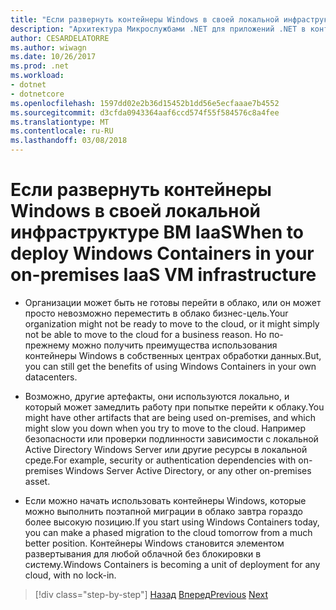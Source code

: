```yaml
---
title: "Если развернуть контейнеры Windows в своей локальной инфраструктуре ВМ IaaS"
description: "Архитектура Микрослужбами .NET для приложений .NET в контейнерах | Если развернуть контейнеры Windows в своей локальной инфраструктуре ВМ IaaS"
author: CESARDELATORRE
ms.author: wiwagn
ms.date: 10/26/2017
ms.prod: .net
ms.workload:
- dotnet
- dotnetcore
ms.openlocfilehash: 1597dd02e2b36d15452b1dd56e5ecfaaae7b4552
ms.sourcegitcommit: d3cfda0943364aaf6ccd574f55f584576c8a4fee
ms.translationtype: MT
ms.contentlocale: ru-RU
ms.lasthandoff: 03/08/2018
---
```

# <a name="when-to-deploy-windows-containers-in-your-on-premises-iaas-vm-infrastructure"></a><span data-ttu-id="fa897-103">Если развернуть контейнеры Windows в своей локальной инфраструктуре ВМ IaaS</span><span class="sxs-lookup"><span data-stu-id="fa897-103">When to deploy Windows Containers in your on-premises IaaS VM infrastructure</span></span>

-   <span data-ttu-id="fa897-104">Организации может быть не готовы перейти в облако, или он может просто невозможно переместить в облако бизнес-цель.</span><span class="sxs-lookup"><span data-stu-id="fa897-104">Your organization might not be ready to move to the cloud, or it might simply not be able to move to the cloud for a business reason.</span></span> <span data-ttu-id="fa897-105">Но по-прежнему можно получить преимущества использования контейнеры Windows в собственных центрах обработки данных.</span><span class="sxs-lookup"><span data-stu-id="fa897-105">But, you can still get the benefits of using Windows Containers in your own datacenters.</span></span>

-   <span data-ttu-id="fa897-106">Возможно, другие артефакты, они используются локально, и который может замедлить работу при попытке перейти к облаку.</span><span class="sxs-lookup"><span data-stu-id="fa897-106">You might have other artifacts that are being used on-premises, and which might slow you down when you try to move to the cloud.</span></span> <span data-ttu-id="fa897-107">Например безопасности или проверки подлинности зависимости с локальной Active Directory Windows Server или другие ресурсы в локальной среде.</span><span class="sxs-lookup"><span data-stu-id="fa897-107">For example, security or authentication dependencies with on-premises Windows Server Active Directory, or any other on-premises asset.</span></span>

-   <span data-ttu-id="fa897-108">Если можно начать использовать контейнеры Windows, которые можно выполнить поэтапной миграции в облако завтра гораздо более высокую позицию.</span><span class="sxs-lookup"><span data-stu-id="fa897-108">If you start using Windows Containers today, you can make a phased migration to the cloud tomorrow from a much better position.</span></span> <span data-ttu-id="fa897-109">Контейнеры Windows становится элементом развертывания для любой облачной без блокировки в систему.</span><span class="sxs-lookup"><span data-stu-id="fa897-109">Windows Containers is becoming a unit of deployment for any cloud, with no lock-in.</span></span>

>[!div class="step-by-step"]
<span data-ttu-id="fa897-110">[Назад](when-not-to-deploy-to-windows-containers.md)
[Вперед](when-to-deploy-windows-containers-to-azure-vms-iaas-cloud.md)</span><span class="sxs-lookup"><span data-stu-id="fa897-110">[Previous](when-not-to-deploy-to-windows-containers.md)
[Next](when-to-deploy-windows-containers-to-azure-vms-iaas-cloud.md)</span></span>
